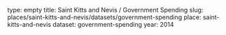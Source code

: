 type: empty
title: Saint Kitts and Nevis / Government Spending
slug: places/saint-kitts-and-nevis/datasets/government-spending
place: saint-kitts-and-nevis
dataset: government-spending
year: 2014
